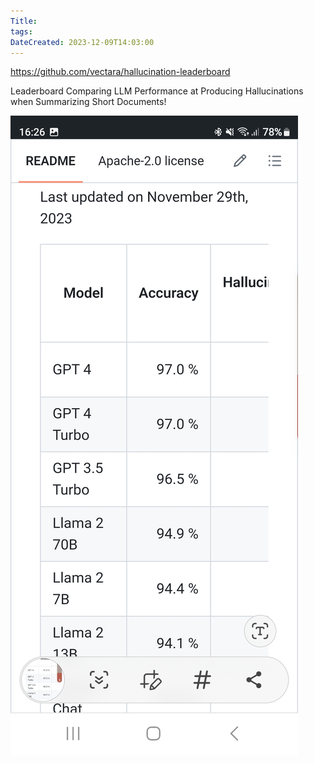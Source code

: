 ```yaml
---
Title: 
tags: 
DateCreated: 2023-12-09T14:03:00
---
```

https://github.com/vectara/hallucination-leaderboard

Leaderboard Comparing LLM Performance at Producing Hallucinations when Summarizing Short Documents!

![](../_asset/Screenshot_20231209_162619_Brave.jpg)
